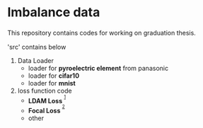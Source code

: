 # Imbalance data
This repository contains codes for working on  graduation thesis.　

'src' contains below
1. Data Loader
    * loader for **pyroelectric element** from panasonic
    * loader for **cifar10**
    * loader for **mnist**
2. loss function code
    * **LDAM Loss** <sup>
    <sup>[1](https://arxiv.org/abs/1906.07413)
    * **Focal Loss** <sup>
    <sup>[2](https://arxiv.org/abs/1708.02002)
    * other
